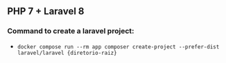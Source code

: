 ## PHP 7 + Laravel 8

### Command to create a laravel project:
- ```docker compose run --rm app composer create-project --prefer-dist laravel/laravel {diretorio-raiz}```